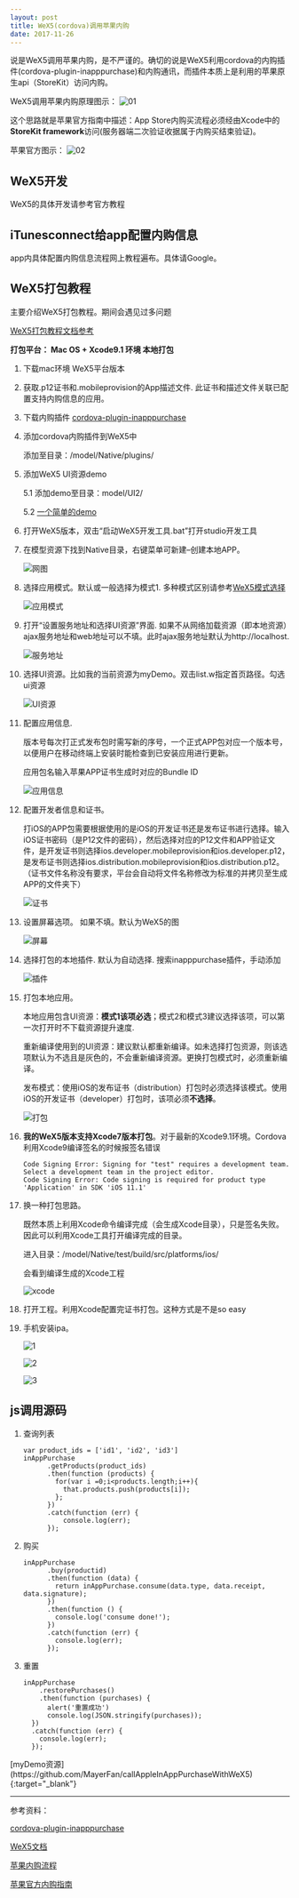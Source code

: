 ```yaml
---
layout: post
title: WeX5(cordova)调用苹果内购
date: 2017-11-26
---
```


说是WeX5调用苹果内购，是不严谨的。确切的说是WeX5利用cordova的内购插件(cordova-plugin-inapppurchase)和内购通讯，而插件本质上是利用的苹果原生api（StoreKit）访问内购。

WeX5调用苹果内购原理图示：
![01](/images/2017-12-26/01.png)

这个思路就是苹果官方指南中描述：App Store内购买流程必须经由Xcode中的**StoreKit framework**访问(服务器端二次验证收据属于内购买结束验证)。

苹果官方图示：
![02](/images/2017-12-26/02.png)

## WeX5开发
WeX5的具体开发请参考官方教程

## iTunesconnect给app配置内购信息
app内具体配置内购信息流程网上教程遍布。具体请Google。

## WeX5打包教程
主要介绍WeX5打包教程。期间会遇见过多问题

[WeX5打包教程文档参考](http://docs.wex5.com/wex5-platform-to-app-process/)

**打包平台： Mac OS + Xcode9.1 环境 本地打包**

1. 下载mac环境 WeX5平台版本


2. 获取.p12证书和.mobileprovision的App描述文件. 此证书和描述文件关联已配置支持内购信息的应用。

3. 下载内购插件 [cordova-plugin-inapppurchase](https://github.com/AlexDisler/cordova-plugin-inapppurchase)

4. 添加cordova内购插件到WeX5中

	添加至目录：/model/Native/plugins/
	
5. 添加WeX5 UI资源demo 

	5.1 添加demo至目录：model/UI2/
	
	5.2 [一个简单的demo](#resourse)

6. 打开WeX5版本，双击“启动WeX5开发工具.bat”打开studio开发工具

7. 在模型资源下找到Native目录，右键菜单可新建–创建本地APP。

	![网图](http://doc.wex5.com/wp-content/uploads/2015/03/212.jpg)

8. 选择应用模式。默认或一般选择为模式1. 多种模式区别请参考[WeX5模式选择](http://docs.wex5.com/choose-app-packing-mode/)
	
	![应用模式](http://doc.wex5.com/wp-content/uploads/2015/03/43.jpg)
	
9. 打开“设置服务地址和选择UI资源”界面. 如果不从网络加载资源（即本地资源）ajax服务地址和web地址可以不填。此时ajax服务地址默认为http://localhost.

	![服务地址](/images/2017-12-26/03.png)
	
10. 选择UI资源。比如我的当前资源为myDemo。双击list.w指定首页路径。勾选ui资源

	![UI资源](/images/2017-12-26/04.png)

11. 配置应用信息. 

	版本号每次打正式发布包时需写新的序号，一个正式APP包对应一个版本号，以便用户在移动终端上安装时能检查到已安装应用进行更新。

	应用包名输入苹果APP证书生成时对应的Bundle ID

	![应用信息](http://doc.wex5.com/wp-content/uploads/2015/03/73.jpg)

12. 配置开发者信息和证书。

	打iOS的APP包需要根据使用的是iOS的开发证书还是发布证书进行选择。输入iOS证书密码（是P12文件的密码），然后选择对应的P12文件和APP验证文件，是开发证书则选择ios.developer.mobileprovision和ios.developer.p12，是发布证书则选择ios.distribution.mobileprovision和ios.distribution.p12。（证书文件名称没有要求，平台会自动将文件名称修改为标准的并拷贝至生成APP的文件夹下）

	![证书](http://doc.wex5.com/wp-content/uploads/2015/03/82.jpg)
	
13. 设置屏幕选项。 如果不填。默认为WeX5的图

	![屏幕](http://doc.wex5.com/wp-content/uploads/2015/03/92.jpg)
	
14. 选择打包的本地插件. 默认为自动选择. 搜索inapppurchase插件，手动添加

	![插件](/images/2017-12-26/05.png)
	
15. 打包本地应用。

	本地应用包含UI资源：**模式1该项必选**；模式2和模式3建议选择该项，可以第一次打开时不下载资源提升速度.
	
	重新编译使用到的UI资源：建议默认都重新编译。如未选择打包资源，则该选项默认为不选且是灰色的，不会重新编译资源。更换打包模式时，必须重新编译。
	
	发布模式：使用iOS的发布证书（distribution）打包时必须选择该模式。使用iOS的开发证书（developer）打包时，该项必须**不选择**。

	![打包](/images/2017-12-26/06.png)
	
16. **我的WeX5版本支持Xcode7版本打包**。对于最新的Xcode9.1环境。Cordova利用Xcode9编译签名的时候报签名错误

	```
	Code Signing Error: Signing for "test" requires a development team. Select a development team in the project editor.
    Code Signing Error: Code signing is required for product type 'Application' in SDK 'iOS 11.1'
	```
17. 换一种打包思路。

	既然本质上利用Xcode命令编译完成（会生成Xcode目录），只是签名失败。因此可以利用Xcode工具打开编译完成的目录。
	
	进入目录：/model/Native/test/build/src/platforms/ios/
	
	会看到编译生成的Xcode工程
	
	![xcode](/images/2017-12-26/07.png)
	
18. 打开工程。利用Xcode配置完证书打包。这种方式是不是so easy

19. 手机安装ipa。

	![1](/images/2017-12-26/08.png)
	
	![2](/images/2017-12-26/09.png)
	
	![3](/images/2017-12-26/10.png)
	

## js调用源码
1. 查询列表

	```
	var product_ids = ['id1', 'id2', 'id3']
	inAppPurchase
	      .getProducts(product_ids)
	      .then(function (products) {
	    	for(var i =0;i<products.length;i++){
	    	  that.products.push(products[i]);
	        };
	      })
	      .catch(function (err) {
	    	  console.log(err);
	      });
	```
2. 购买

	```
	inAppPurchase
		  .buy(productid)
		  .then(function (data) {
		    return inAppPurchase.consume(data.type, data.receipt, data.signature);
		  })
		  .then(function () {
		    console.log('consume done!');
		  })
		  .catch(function (err) {
		    console.log(err);
		  });
	```
3. 重置

	```
	inAppPurchase
	    .restorePurchases()
	    .then(function (purchases) {
	      alert('重置成功')
	      console.log(JSON.stringify(purchases));
	  })
	  .catch(function (err) {
	    console.log(err);
	  });
	```




<span id="resourse">
[myDemo资源](https://github.com/MayerFan/callAppleInAppPurchaseWithWeX5){:target="_blank"}

---
参考资料：

[cordova-plugin-inapppurchase](https://github.com/AlexDisler/cordova-plugin-inapppurchase)

[WeX5文档](http://docs.wex5.com/)

[苹果内购流程](http://blog.csdn.net/yupu56/article/details/46907609)

[苹果官方内购指南](https://developer.apple.com/library/content/documentation/NetworkingInternet/Conceptual/StoreKitGuide/Introduction.html#//apple_ref/doc/uid/TP40008267-CH1-SW1)
